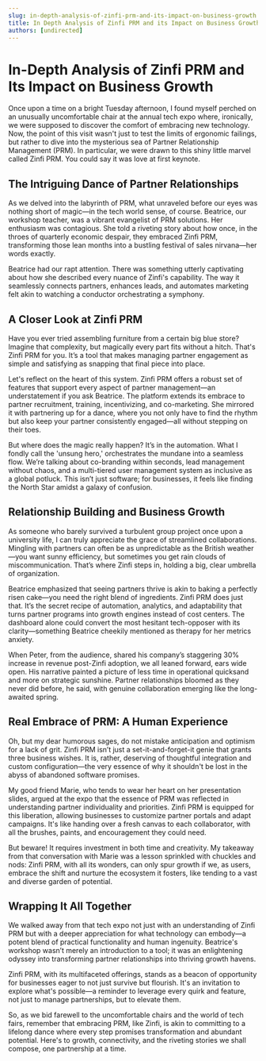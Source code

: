 ```yaml
---
slug: in-depth-analysis-of-zinfi-prm-and-its-impact-on-business-growth
title: In Depth Analysis of Zinfi PRM and its Impact on Business Growth
authors: [undirected]
---
```



# In-Depth Analysis of Zinfi PRM and Its Impact on Business Growth

Once upon a time on a bright Tuesday afternoon, I found myself perched on an unusually uncomfortable chair at the annual tech expo where, ironically, we were supposed to discover the comfort of embracing new technology. Now, the point of this visit wasn't just to test the limits of ergonomic failings, but rather to dive into the mysterious sea of Partner Relationship Management (PRM). In particular, we were drawn to this shiny little marvel called Zinfi PRM. You could say it was love at first keynote.

## The Intriguing Dance of Partner Relationships

As we delved into the labyrinth of PRM, what unraveled before our eyes was nothing short of magic—in the tech world sense, of course. Beatrice, our workshop teacher, was a vibrant evangelist of PRM solutions. Her enthusiasm was contagious. She told a riveting story about how once, in the throes of quarterly economic despair, they embraced Zinfi PRM, transforming those lean months into a bustling festival of sales nirvana—her words exactly.

Beatrice had our rapt attention. There was something utterly captivating about how she described every nuance of Zinfi's capability. The way it seamlessly connects partners, enhances leads, and automates marketing felt akin to watching a conductor orchestrating a symphony.

## A Closer Look at Zinfi PRM

Have you ever tried assembling furniture from a certain big blue store? Imagine that complexity, but magically every part fits without a hitch. That's Zinfi PRM for you. It’s a tool that makes managing partner engagement as simple and satisfying as snapping that final piece into place.

Let's reflect on the heart of this system. Zinfi PRM offers a robust set of features that support every aspect of partner management—an understatement if you ask Beatrice. The platform extends its embrace to partner recruitment, training, incentivizing, and co-marketing. She mirrored it with partnering up for a dance, where you not only have to find the rhythm but also keep your partner consistently engaged—all without stepping on their toes.

But where does the magic really happen? It’s in the automation. What I fondly call the 'unsung hero,' orchestrates the mundane into a seamless flow. We’re talking about co-branding within seconds, lead management without chaos, and a multi-tiered user management system as inclusive as a global potluck. This isn’t just software; for businesses, it feels like finding the North Star amidst a galaxy of confusion.

## Relationship Building and Business Growth

As someone who barely survived a turbulent group project once upon a university life, I can truly appreciate the grace of streamlined collaborations. Mingling with partners can often be as unpredictable as the British weather—you want sunny efficiency, but sometimes you get rain clouds of miscommunication. That’s where Zinfi steps in, holding a big, clear umbrella of organization.

Beatrice emphasized that seeing partners thrive is akin to baking a perfectly risen cake—you need the right blend of ingredients. Zinfi PRM does just that. It’s the secret recipe of automation, analytics, and adaptability that turns partner programs into growth engines instead of cost centers. The dashboard alone could convert the most hesitant tech-opposer with its clarity—something Beatrice cheekily mentioned as therapy for her metrics anxiety.

When Peter, from the audience, shared his company’s staggering 30% increase in revenue post-Zinfi adoption, we all leaned forward, ears wide open. His narrative painted a picture of less time in operational quicksand and more on strategic sunshine. Partner relationships bloomed as they never did before, he said, with genuine collaboration emerging like the long-awaited spring. 

## Real Embrace of PRM: A Human Experience

Oh, but my dear humorous sages, do not mistake anticipation and optimism for a lack of grit. Zinfi PRM isn’t just a set-it-and-forget-it genie that grants three business wishes. It is, rather, deserving of thoughtful integration and custom configuration—the very essence of why it shouldn't be lost in the abyss of abandoned software promises.

My good friend Marie, who tends to wear her heart on her presentation slides, argued at the expo that the essence of PRM was reflected in understanding partner individuality and priorities. Zinfi PRM is equipped for this liberation, allowing businesses to customize partner portals and adapt campaigns. It's like handing over a fresh canvas to each collaborator, with all the brushes, paints, and encouragement they could need.

But beware! It requires investment in both time and creativity. My takeaway from that conversation with Marie was a lesson sprinkled with chuckles and nods: Zinfi PRM, with all its wonders, can only spur growth if we, as users, embrace the shift and nurture the ecosystem it fosters, like tending to a vast and diverse garden of potential. 

## Wrapping It All Together

We walked away from that tech expo not just with an understanding of Zinfi PRM but with a deeper appreciation for what technology can embody—a potent blend of practical functionality and human ingenuity. Beatrice's workshop wasn’t merely an introduction to a tool; it was an enlightening odyssey into transforming partner relationships into thriving growth havens.

Zinfi PRM, with its multifaceted offerings, stands as a beacon of opportunity for businesses eager to not just survive but flourish. It's an invitation to explore what's possible—a reminder to leverage every quirk and feature, not just to manage partnerships, but to elevate them.

So, as we bid farewell to the uncomfortable chairs and the world of tech fairs, remember that embracing PRM, like Zinfi, is akin to committing to a lifelong dance where every step promises transformation and abundant potential. Here's to growth, connectivity, and the riveting stories we shall compose, one partnership at a time.